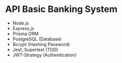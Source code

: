 # API Basic Banking System

- Node.js
- Express.js
- Prisma ORM
- PostgreSQL (Database)
- Bcrypt (Hashing Password)
- Jest, Supertest (TDD)
- JWT-Strategy (Authentication)
